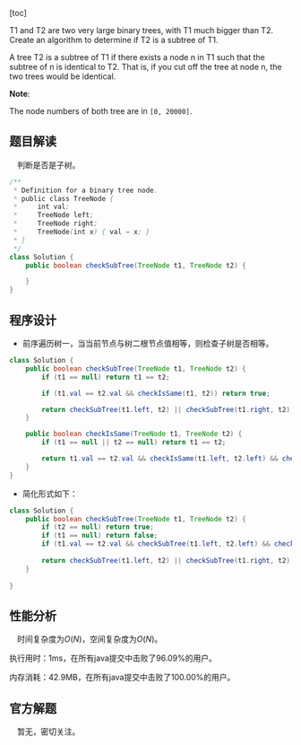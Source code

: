 [toc]

T1 and T2 are two very large binary trees, with T1 much bigger than T2. Create an algorithm to determine if T2 is a subtree of T1.

A tree T2 is a subtree of T1 if there exists a node n in T1 such that the subtree of n is identical to T2. That is, if you cut off the tree at node n, the two trees would be identical.


**Note**:

The node numbers of both tree are in `[0, 20000]`.



## 题目解读

&emsp;判断是否是子树。

```java
/**
 * Definition for a binary tree node.
 * public class TreeNode {
 *     int val;
 *     TreeNode left;
 *     TreeNode right;
 *     TreeNode(int x) { val = x; }
 * }
 */
class Solution {
    public boolean checkSubTree(TreeNode t1, TreeNode t2) {

    }
}
```

## 程序设计

* 前序遍历树一，当当前节点与树二根节点值相等，则检查子树是否相等。

```java
class Solution {
    public boolean checkSubTree(TreeNode t1, TreeNode t2) {
        if (t1 == null) return t1 == t2;

        if (t1.val == t2.val && checkIsSame(t1, t2)) return true;

        return checkSubTree(t1.left, t2) || checkSubTree(t1.right, t2); 
    }

    public boolean checkIsSame(TreeNode t1, TreeNode t2) {
        if (t1 == null || t2 == null) return t1 == t2;

        return t1.val == t2.val && checkIsSame(t1.left, t2.left) && checkIsSame(t1.right, t2.right);
    }
}
```

* 简化形式如下：

```java
class Solution {
    public boolean checkSubTree(TreeNode t1, TreeNode t2) {
        if (t2 == null) return true;
        if (t1 == null) return false;
        if (t1.val == t2.val && checkSubTree(t1.left, t2.left) && checkSubTree(t1.right, t2.right)) return true;
        
        return checkSubTree(t1.left, t2) || checkSubTree(t1.right, t2);
    }
    
}
```

## 性能分析

&emsp;时间复杂度为$O(N)$，空间复杂度为$O(N)$。

执行用时：1ms，在所有java提交中击败了96.09%的用户。

内存消耗：42.9MB，在所有java提交中击败了100.00%的用户。

## 官方解题

&emsp;暂无，密切关注。